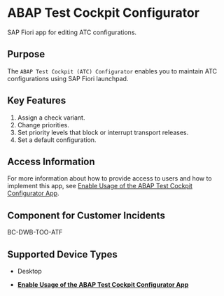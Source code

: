 <!-- loio22c26ff27b9f44b7b7229a01e8e8ed25 -->

# ABAP Test Cockpit Configurator

SAP Fiori app for editing ATC configurations.



## Purpose

The `ABAP Test Cockpit (ATC) Configurator` enables you to maintain ATC configurations using SAP Fiori launchpad.



## Key Features

1.  Assign a check variant.
2.  Change priorities.
3.  Set priority levels that block or interrupt transport releases.
4.  Set a default configuration.



## Access Information

For more information about how to provide access to users and how to implement this app, see [Enable Usage of the ABAP Test Cockpit Configurator App](Enable_Usage_of_the_ABAP_Test_Cockpit_Configurator_App_f8896e3.md).



## Component for Customer Incidents

BC-DWB-TOO-ATF



## Supported Device Types

-   Desktop

-   **[Enable Usage of the ABAP Test Cockpit Configurator App](Enable_Usage_of_the_ABAP_Test_Cockpit_Configurator_App_f8896e3.md "")**  


